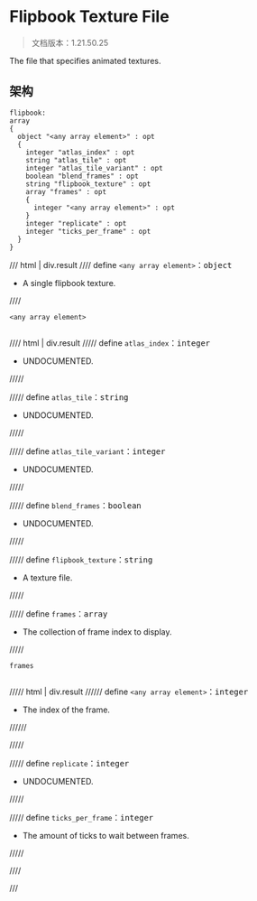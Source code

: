 # Flipbook Texture File

> 文档版本：1.21.50.25

The file that specifies animated textures.

## 架构

```mcschema
flipbook:
array
{
  object "<any array element>" : opt
  {
    integer "atlas_index" : opt
    string "atlas_tile" : opt
    integer "atlas_tile_variant" : opt
    boolean "blend_frames" : opt
    string "flipbook_texture" : opt
    array "frames" : opt
    {
      integer "<any array element>" : opt
    }
    integer "replicate" : opt
    integer "ticks_per_frame" : opt
  }
}

```

/// html | div.result
//// define
`<any array element>`：<samp>object</samp>

- A single flipbook texture.


////

<div class="language-text highlight"><span class="filename"><code>&lt;any array element&gt;</code></span><pre id="__code_1"><span></span></pre></div>

//// html | div.result
///// define
`atlas_index`：<samp>integer</samp>

- UNDOCUMENTED.


/////


///// define
`atlas_tile`：<samp>string</samp>

- UNDOCUMENTED.


/////


///// define
`atlas_tile_variant`：<samp>integer</samp>

- UNDOCUMENTED.


/////


///// define
`blend_frames`：<samp>boolean</samp>

- UNDOCUMENTED.


/////


///// define
`flipbook_texture`：<samp>string</samp>

- A texture file.


/////


///// define
`frames`：<samp>array</samp>

- The collection of frame index to display.


/////

<div class="language-text highlight"><span class="filename"><code>frames</code></span><pre id="__code_1"><span></span></pre></div>

///// html | div.result
////// define
`<any array element>`：<samp>integer</samp>

- The index of the frame.


//////


/////


///// define
`replicate`：<samp>integer</samp>

- UNDOCUMENTED.


/////


///// define
`ticks_per_frame`：<samp>integer</samp>

- The amount of ticks to wait between frames.


/////


////


///

